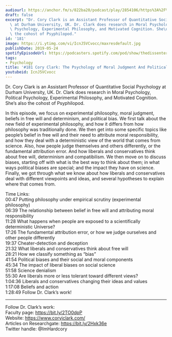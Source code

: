 ```yaml
---
audiourl: https://anchor.fm/s/822ba20/podcast/play/2854106/https%3A%2F%2Fd3ctxlq1ktw2nl.cloudfront.net%2Fproduction%2F2019-3-6%2F12445272-44100-2-1a5e684d5a3c9.m4a
draft: false
excerpt: "Dr. Cory Clark is an Assistant Professor of Quantitative Social Psychology\
  \ at Durham University, UK. Dr. Clark does research in Moral Psychology, Political\
  \ Psychology, Experimental Philosophy, and Motivated Cognition. She\u2019s also\
  \ the cohost of Psyphilopod."
id: '181'
image: https://i.ytimg.com/vi/IcnJ5VCvocc/maxresdefault.jpg
publishDate: 2019-05-24
spotifyEpisodeUrl: https://podcasters.spotify.com/pod/show/thedissenter/episodes/181-Cory-Clark-The-Psychology-of-Moral-Judgment-And-Political-Bias-e3ljoq
tags:
- Psychology
title: '#181 Cory Clark: The Psychology of Moral Judgment And Political Bias'
youtubeid: IcnJ5VCvocc
---
```

<div class="timelinks">

Dr. Cory Clark is an Assistant Professor of Quantitative Social Psychology at Durham University, UK. Dr. Clark does research in Moral Psychology, Political Psychology, Experimental Philosophy, and Motivated Cognition. She’s also the cohost of Psyphilopod.

In this episode, we focus on experimental philosophy, moral judgment, beliefs in free will and determinism, and political bias. We first talk about the new field of experimental philosophy, and how it differs from how philosophy was traditionally done. We then get into some specific topics like people’s belief in free will and their need to attribute moral responsibility, and how they deal with a deterministic view of the world that comes from science. Also, how people judge themselves and others differently, or the fundamental attribution error. And how liberals and conservatives think about free will, determinism and compatibilism. We then move on to discuss biases, starting off with what is the best way to think about them; in what ways political biases are special; and the impact they have on science. Finally, we got through what we know about how liberals and conservatives deal with different viewpoints and ideas, and several hypotheses to explain where that comes from.

Time Links:  
<time>00:47</time> Putting philosophy under empirical scrutiny (experimental philosophy)  
<time>06:39</time> The relationship between belief in free will and attributing moral responsibility                                
<time>11:28</time> What happens when people are exposed to a scientifically deterministic Universe?                                     
<time>17:26</time> The fundamental attribution error, or how we judge ourselves and other people differently                                       
<time>19:37</time> Cheater-detection and deception                               
<time>21:32</time> What liberals and conservatives think about free will                           
<time>28:21</time> How we classify something as “bias”                  
<time>41:54</time> Political biases and their social and moral components              
<time>45:34</time> The impact of liberal biases on social science    
<time>51:58</time> Science denialism  
<time>55:30</time> Are liberals more or less tolerant toward different views?  
<time>1:04:36</time> Liberals and conservatives changing their ideas and values  
<time>1:17:08</time> Beliefs and action  
<time>1:28:49</time> Follow Dr. Clark’s work!

---

Follow Dr. Clark’s work:  
Faculty page: https://bit.ly/2TO0dpP  
Website: https://www.coryjclark.com/  
Articles on Researchgate: https://bit.ly/2Hxk36e  
Twitter handle: @ImHardcory
</div>

